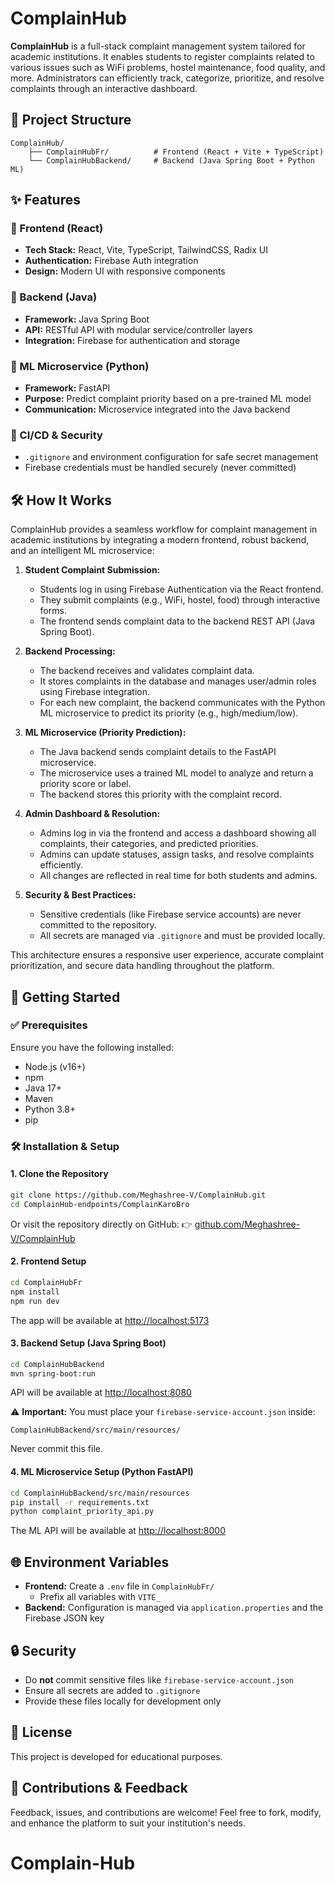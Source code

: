 # ComplainHub

**ComplainHub** is a full-stack complaint management system tailored for academic institutions. It enables students to register complaints related to various issues such as WiFi problems, hostel maintenance, food quality, and more. Administrators can efficiently track, categorize, prioritize, and resolve complaints through an interactive dashboard.

## 📁 Project Structure
```
ComplainHub/
    ├── ComplainHubFr/          # Frontend (React + Vite + TypeScript)
    └── ComplainHubBackend/     # Backend (Java Spring Boot + Python ML)
```

## ✨ Features

### 🔹 Frontend (React)
- **Tech Stack:** React, Vite, TypeScript, TailwindCSS, Radix UI
- **Authentication:** Firebase Auth integration
- **Design:** Modern UI with responsive components

### 🔹 Backend (Java)
- **Framework:** Java Spring Boot
- **API:** RESTful API with modular service/controller layers
- **Integration:** Firebase for authentication and storage

### 🔹 ML Microservice (Python)
- **Framework:** FastAPI
- **Purpose:** Predict complaint priority based on a pre-trained ML model
- **Communication:** Microservice integrated into the Java backend

### 🔹 CI/CD & Security
- `.gitignore` and environment configuration for safe secret management
- Firebase credentials must be handled securely (never committed)

## 🛠️ How It Works

ComplainHub provides a seamless workflow for complaint management in academic institutions by integrating a modern frontend, robust backend, and an intelligent ML microservice:

1. **Student Complaint Submission:**
   - Students log in using Firebase Authentication via the React frontend.
   - They submit complaints (e.g., WiFi, hostel, food) through interactive forms.
   - The frontend sends complaint data to the backend REST API (Java Spring Boot).

2. **Backend Processing:**
   - The backend receives and validates complaint data.
   - It stores complaints in the database and manages user/admin roles using Firebase integration.
   - For each new complaint, the backend communicates with the Python ML microservice to predict its priority (e.g., high/medium/low).

3. **ML Microservice (Priority Prediction):**
   - The Java backend sends complaint details to the FastAPI microservice.
   - The microservice uses a trained ML model to analyze and return a priority score or label.
   - The backend stores this priority with the complaint record.

4. **Admin Dashboard & Resolution:**
   - Admins log in via the frontend and access a dashboard showing all complaints, their categories, and predicted priorities.
   - Admins can update statuses, assign tasks, and resolve complaints efficiently.
   - All changes are reflected in real time for both students and admins.

5. **Security & Best Practices:**
   - Sensitive credentials (like Firebase service accounts) are never committed to the repository.
   - All secrets are managed via `.gitignore` and must be provided locally.

This architecture ensures a responsive user experience, accurate complaint prioritization, and secure data handling throughout the platform.

## 🚀 Getting Started

### ✅ Prerequisites
Ensure you have the following installed:
- Node.js (v16+)
- npm
- Java 17+
- Maven
- Python 3.8+
- pip

### 🛠️ Installation & Setup

#### 1. Clone the Repository
```bash
git clone https://github.com/Meghashree-V/ComplainHub.git
cd ComplainHub-endpoints/ComplainKaroBro
```
Or visit the repository directly on GitHub: 👉 [github.com/Meghashree-V/ComplainHub](https://github.com/Meghashree-V/ComplainHub)

#### 2. Frontend Setup
```bash
cd ComplainHubFr
npm install
npm run dev
```
The app will be available at [http://localhost:5173](http://localhost:5173)

#### 3. Backend Setup (Java Spring Boot)
```bash
cd ComplainHubBackend
mvn spring-boot:run
```
API will be available at [http://localhost:8080](http://localhost:8080)

⚠️ **Important:** You must place your `firebase-service-account.json` inside:
```
ComplainHubBackend/src/main/resources/
```
Never commit this file.

#### 4. ML Microservice Setup (Python FastAPI)
```bash
cd ComplainHubBackend/src/main/resources
pip install -r requirements.txt
python complaint_priority_api.py
```
The ML API will be available at [http://localhost:8000](http://localhost:8000)

## 🌐 Environment Variables
- **Frontend:** Create a `.env` file in `ComplainHubFr/`
  - Prefix all variables with `VITE_`
- **Backend:** Configuration is managed via `application.properties` and the Firebase JSON key

## 🔒 Security
- Do **not** commit sensitive files like `firebase-service-account.json`
- Ensure all secrets are added to `.gitignore`
- Provide these files locally for development only

## 📄 License
This project is developed for educational purposes.

## 🙌 Contributions & Feedback
Feedback, issues, and contributions are welcome! Feel free to fork, modify, and enhance the platform to suit your institution's needs.
# Complain-Hub
